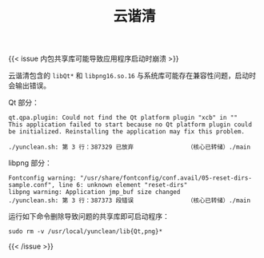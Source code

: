 ﻿---
id: 175
title: "云谐清"
weight: 175
version: "1.0"
updateTime: "2021-12-28T11:46:06"
debName: "http://113.24.212.22:8090/upload/file/yunclean_1.0_loongarch64.deb"
debSize: "35.1 MB"
command: "/usr/local/yunclean/yunclean.sh"
compatibility: 2
---

{{< issue 内包共享库可能导致应用程序启动时崩溃 >}}

云谐清包含的 `libQt*` 和 `libpng16.so.16` 与系统库可能存在兼容性问题，启动时会输出错误。

Qt 部分：

```
qt.qpa.plugin: Could not find the Qt platform plugin "xcb" in ""
This application failed to start because no Qt platform plugin could be initialized. Reinstalling the application may fix this problem.

./yunclean.sh: 第 3 行：387329 已放弃               （核心已转储）./main
```

libpng 部分：

```
Fontconfig warning: "/usr/share/fontconfig/conf.avail/05-reset-dirs-sample.conf", line 6: unknown element "reset-dirs"
libpng warning: Application jmp_buf size changed
./yunclean.sh: 第 3 行：387373 段错误               （核心已转储）./main
```

运行如下命令删除导致问题的共享库即可启动程序：

```
sudo rm -v /usr/local/yunclean/lib{Qt,png}*
```
{{< /issue >}}
